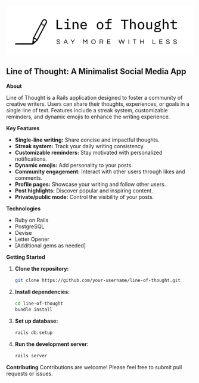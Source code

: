 ![Line of Thought Logo](/app/assets/images/logo.png)

## Line of Thought: A Minimalist Social Media App

**About**

Line of Thought is a Rails application designed to foster a community of creative writers. Users can share their thoughts, experiences, or goals in a single line of text. Features include a streak system, customizable reminders, and dynamic emojis to enhance the writing experience.

**Key Features**

* **Single-line writing:** Share concise and impactful thoughts.
* **Streak system:** Track your daily writing consistency.
* **Customizable reminders:** Stay motivated with personalized notifications.
* **Dynamic emojis:** Add personality to your posts.
* **Community engagement:** Interact with other users through likes and comments.
* **Profile pages:** Showcase your writing and follow other users.
* **Post highlights:** Discover popular and inspiring content.
* **Private/public mode:** Control the visibility of your posts.

**Technologies**

* Ruby on Rails
* PostgreSQL
* Devise
* Letter Opener
* [Additional gems as needed]

**Getting Started**

1. **Clone the repository:**
   ```bash
   git clone https://github.com/your-username/line-of-thought.git
   ```
2. **Install dependencies:**
   ```bash
   cd line-of-thought
   bundle install
   ```
3. **Set up database:**
   ```bash
   rails db:setup
   ```
4. **Run the development server:**
   ```bash
   rails server
   ```

**Contributing**
Contributions are welcome! Please feel free to submit pull requests or issues.
